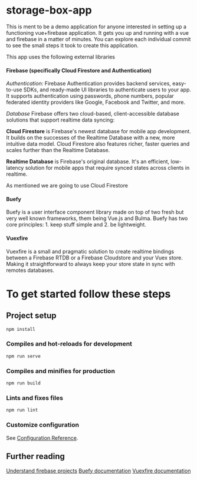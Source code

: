 # storage-box-app
This is ment to be a demo application for anyone interested in setting up a functioning vue+firebase application. It gets you up and running with a vue and firebase in a matter of minutes. You can explore each individual commit to see the small steps it took to create this application.

This app uses the following external libraries

#### Firebase (specifically Cloud Firestore and Authentication)
*Authentication:*
Firebase Authentication provides backend services, easy-to-use SDKs, and ready-made UI libraries to authenticate users to your app. It supports authentication using passwords, phone numbers, popular federated identity providers like Google, Facebook and Twitter, and more.

*Database*
Firebase offers two cloud-based, client-accessible database solutions that support realtime data syncing:

**Cloud Firestore** is Firebase's newest database for mobile app development. It builds on the successes of the Realtime Database with a new, more intuitive data model. Cloud Firestore also features richer, faster queries and scales further than the Realtime Database.

**Realtime Database** is Firebase's original database. It's an efficient, low-latency solution for mobile apps that require synced states across clients in realtime.

As mentioned we are going to use Cloud Firestore

#### Buefy
Buefy is a user interface component library made on top of two fresh but very well known frameworks, them being Vue.js and Bulma. Buefy has two core principles: 1. keep stuff simple and 2. be lightweight.

#### Vuexfire
Vuexfire is a small and pragmatic solution to create realtime bindings between a Firebase RTDB or a Firebase Cloudstore and your Vuex store. Making it straightforward to always keep your store state in sync with remotes databases.

# To get started follow these steps

## Project setup
```
npm install
```

### Compiles and hot-reloads for development
```
npm run serve
```

### Compiles and minifies for production
```
npm run build
```

### Lints and fixes files
```
npm run lint
```

### Customize configuration
See [Configuration Reference](https://cli.vuejs.org/config/).

## Further reading
[Understand firebase projects](https://firebase.google.com/docs/projects/learn-more?authuser=0#config-files-objects
)
[Buefy documentation](https://buefy.org/documentation)
[Vuexfire documentation](https://vuefire.vuejs.org/vuexfire/)
